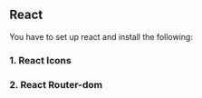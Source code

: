 ## React
You have to set up react and install the following:

### 1. React Icons
### 2. React Router-dom